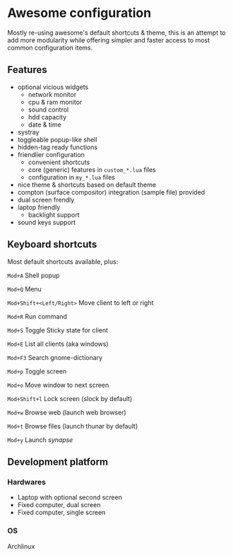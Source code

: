 # Awesome configuration

Mostly re-using awesome's default shortcuts & theme, this is an attempt to add more modularity
while offering simpler and faster access to most common configuration items.

## Features

- optional vicious widgets 
    - network monitor
    - cpu & ram monitor
    - sound control
    - hdd capacity
    - date & time
- systray
- toggleable popup-like shell
- hidden-tag ready functions
- friendlier configuration
    - convenient shortcuts
    - core (generic) features in `custom_*.lua` files
    - configuration in `my_*.lua` files
- nice theme & shortcuts based on default theme
- compton (surface compositor) integration (sample file) provided
- dual screen frendly
- laptop friendly
    - backlight support
- sound keys support

## Keyboard shortcuts

Most default shortcuts available, plus:

`Mod+A`
    Shell popup

`Mod+Q`
    Menu

`Mod+Shift+<Left/Right>`
    Move client to left or right

`Mod+R`
    Run command    

`Mod+S`
    Toggle Sticky state for client

`Mod+E`
    List all clients (aka windows)

`Mod+F3`
    Search gnome-dictionary

`Mod+p`
    Toggle screen

`Mod+o`
    Move window to next screen

`Mod+Shift+l`
    Lock screen (slock by default)

`Mod+w`
    Browse web (launch web browser)

`Mod+t`
    Browse files (launch thunar by default)

`Mod+y`
    Launch *synapse*

## Development platform

### Hardwares

- Laptop with optional second screen
- Fixed computer, dual screen
- Fixed computer, single screen

### OS

Archlinux

